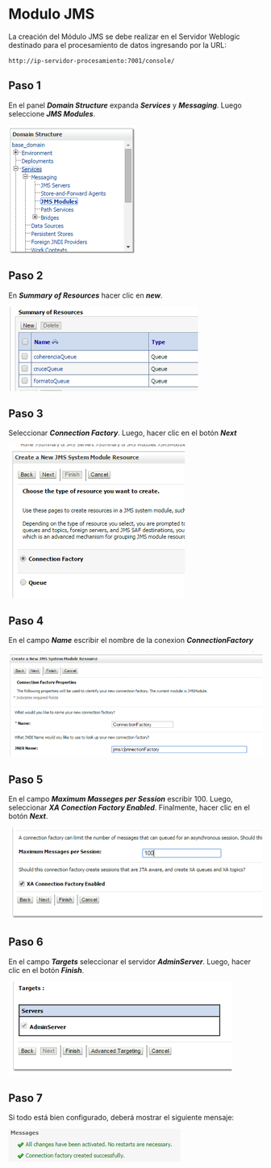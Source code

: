 # Modulo JMS

La creación del Módulo JMS se debe realizar en el Servidor Weblogic destinado para el procesamiento de datos ingresando por la URL:

```
http://ip-servidor-procesamiento:7001/console/
```
## Paso 1

En el panel ***Domain Structure*** expanda ***Services*** y ***Messaging***. Luego seleccione ***JMS Modules***.

![Git Paso 1](img/connetionPaso1.PNG)

## Paso 2

En  ***Summary of Resources*** hacer clic en ***new***.

![Git Paso 2](img/connetionPaso2.PNG)

## Paso 3

Seleccionar ***Connection Factory***. Luego, hacer clic en el botón ***Next***

![Git Paso 3](img/connetionPaso3.PNG)

## Paso 4

En el campo ***Name*** escribir el nombre de la conexion ***ConnectionFactory***

![Git Paso 4](img/connetionPaso4.PNG)
## Paso 5

En el campo ***Maximum Masseges per Session*** escribir 100. Luego, seleccionar ***XA Conection Factory Enabled***. Finalmente, hacer clic en el botón ***Next***. 

![Git Paso 5](img/connetionPaso5.PNG)
## Paso 6

En el campo ***Targets*** seleccionar el servidor ***AdminServer***. Luego, hacer clic en el botón ***Finish***.

![Git Paso 6](img/connetionPaso6.PNG)
## Paso 7

Si todo está bien configurado, deberá mostrar el siguiente mensaje:

![Git Paso 7](img/connetionPaso7.PNG)

